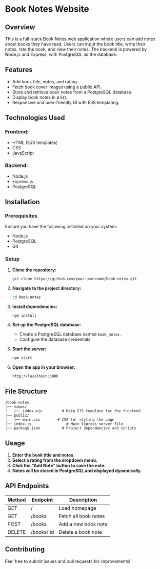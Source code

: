 # Book Notes Website

## Overview
This is a full-stack Book Notes web application where users can add notes about books they have read. Users can input the book title, write their notes, rate the book, and view their notes. The backend is powered by Node.js and Express, with PostgreSQL as the database.

## Features
- Add book title, notes, and rating.
- Fetch book cover images using a public API.
- Store and retrieve book notes from a PostgreSQL database.
- Display book notes in a list.
- Responsive and user-friendly UI with EJS templating.

## Technologies Used
### Frontend:
- HTML (EJS templates)
- CSS
- JavaScript

### Backend:
- Node.js
- Express.js
- PostgreSQL

## Installation
### Prerequisites
Ensure you have the following installed on your system:
- Node.js
- PostgreSQL
- Git

### Setup
1. **Clone the repository:**
   ```sh
   git clone https://github.com/your-username/book-notes.git
   ```
2. **Navigate to the project directory:**
   ```sh
   cd book-notes
   ```
3. **Install dependencies:**
   ```sh
   npm install
   ```
4. **Set up the PostgreSQL database:**
   - Create a PostgreSQL database named `book_notes`.
   - Configure the database credentials 

5. **Start the server:**
   ```sh
   npm start
   ```
6. **Open the app in your browser:**
   ```
   http://localhost:3000
   ```

## File Structure
```
/book-notes
│── views/
│   ├── index.ejs         # Main EJS template for the frontend
│── public/
│   ├── main.css        # CSS for styling the page
│── index.js                # Main Express server file
│── package.json          # Project dependencies and scripts
```

## Usage
1. **Enter the book title and notes.**
2. **Select a rating from the dropdown menu.**
3. **Click the "Add Note" button to save the note.**
4. **Notes will be stored in PostgreSQL and displayed dynamically.**

## API Endpoints
| Method | Endpoint       | Description          |
|--------|---------------|----------------------|
| GET    | /             | Load homepage       |
| GET    | /books        | Fetch all book notes |
| POST   | /books        | Add a new book note  |
| DELETE | /books/:id    | Delete a book note   |

## Contributing
Feel free to submit issues and pull requests for improvements!


